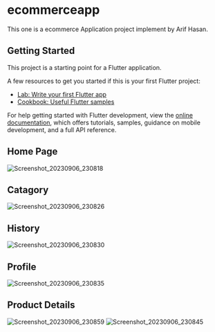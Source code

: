 # ecommerceapp

This one is a ecommerce Application project implement by Arif Hasan. 

## Getting Started

This project is a starting point for a Flutter application.

A few resources to get you started if this is your first Flutter project:

- [Lab: Write your first Flutter app](https://docs.flutter.dev/get-started/codelab)
- [Cookbook: Useful Flutter samples](https://docs.flutter.dev/cookbook)

For help getting started with Flutter development, view the
[online documentation](https://docs.flutter.dev/), which offers tutorials,
samples, guidance on mobile development, and a full API reference.

## Home Page 
![Screenshot_20230906_230818](https://github.com/Arif-HasanAraf/eCommerceApp/assets/68367192/62164c01-bee4-4983-b9c5-d04ee5c6ec25)

## Catagory 
![Screenshot_20230906_230826](https://github.com/Arif-HasanAraf/eCommerceApp/assets/68367192/5290debf-84d5-40c6-b456-c3887b48784f)

## History 
![Screenshot_20230906_230830](https://github.com/Arif-HasanAraf/eCommerceApp/assets/68367192/d2764fff-6352-43fa-bd95-6c7cb7b43538)

## Profile 
![Screenshot_20230906_230835](https://github.com/Arif-HasanAraf/eCommerceApp/assets/68367192/b1f41375-c259-4562-8975-d20fd932799a)

## Product Details 
![Screenshot_20230906_230859](https://github.com/Arif-HasanAraf/eCommerceApp/assets/68367192/876f47e2-b853-445f-9594-5b957934c394)
![Screenshot_20230906_230845](https://github.com/Arif-HasanAraf/eCommerceApp/assets/68367192/32367afc-2e75-421d-9fb7-a09156eb0f56)

